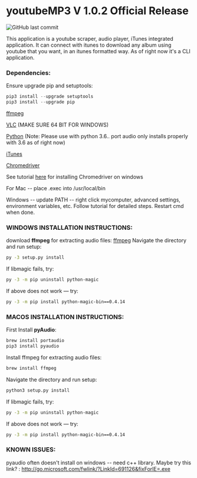 # youtubeMP3 V 1.0.2 Official Release

![GitHub last commit](https://img.shields.io/github/last-commit/cboin1996/WebTools)


This application is a youtube scraper, audio player, iTunes integrated application. It can connect with itunes to download any album using youtube that you want, in an itunes formatted way. As of right now it's a CLI application.

### Dependencies:

Ensure upgrade pip and setuptools: 

```python
pip3 install --upgrade setuptools
pip3 install --upgrade pip
```

[ffmpeg](https://www.ffmpeg.org/)

[VLC](https://www.videolan.org/vlc/index.html) (MAKE SURE 64 BIT FOR WINDOWS)

[Python](https://www.python.org/) (Note: Please use with python 3.6.. port audio only installs properly with 3.6 as of right now)

[iTunes](https://www.apple.com/ca/itunes/)

[Chromedriver](https://chromedriver.storage.googleapis.com/index.html?path=2.45/) 

See tutorial [here](https://www.youtube.com/watch?v=dz59GsdvUF8) for installing Chromedriver on windows

For Mac --  place .exec into /usr/local/bin

Windows -- update PATH -- right click mycomputer, advanced settings, environment   	variables, etc.  Follow tutorial for detailed steps.  Restart cmd when done.


### WINDOWS INSTALLATION INSTRUCTIONS:

download **ffmpeg** for extracting audio files: [ffmpeg](https://ffmpeg.org/releases/ffmpeg-4.2.2.tar.bz2)
Navigate the directory and run setup:  

```bash
py -3 setup.py install
```

If libmagic fails, try:            
```bash
py -3 -m pip uninstall python-magic
```

If above does not work — try:      
```bash
py -3 -m pip install python-magic-bin==0.4.14
```

### MACOS INSTALLATION INSTRUCTIONS:

First Install **pyAudio**:
```bash       
brew install portaudio
pip3 install pyaudio
```

Install ffmpeg for extracting audio files: 
```bash
brew install ffmpeg
```
Navigate the directory and run setup:         
```bash
python3 setup.py install
```

If libmagic fails, try:            
```bash
py -3 -m pip uninstall python-magic
```

If above does not work — try:      
```bash
py -3 -m pip install python-magic-bin==0.4.14
```

### KNOWN ISSUES:

pyaudio often doesn't install on windows -- need c++ library.
Maybe try this link? : http://go.microsoft.com/fwlink/?LinkId=691126&fixForIE=.exe






